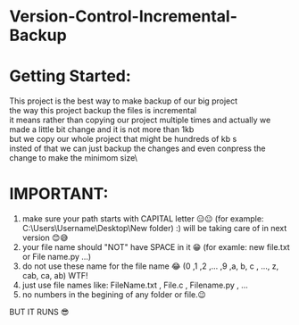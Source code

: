 # Version-Control-Incremental-Backup

# Getting Started:

This project is the best way to make backup of our big project\
the way this project backup the files is incremental\
it means rather than copying our project multiple times and actually we made a little bit change and it is not more than 1kb\
but we copy our whole project that might be hundreds of kb s \
insted of that we can just backup the changes and even conpress the change to make the minimom size\


# IMPORTANT:
1. make sure your path starts with CAPITAL letter 😑😐 (for example: C:\Users\Username\Desktop\New folder) :) will be taking care of in next version 😊😅
2. your file name should "NOT" have SPACE in it 😁 (for examle: new file.txt or File name.py ...)
3. do not use these name for the file name 😂 (0 ,1 ,2 ,... ,9 ,a, b, c , ..., z, cab, ca, ab) WTF!
4. just use file names like: FileName.txt , File.c , Filename.py , ...
5. no numbers in the begining of any folder or file.😉


BUT IT RUNS 😎
